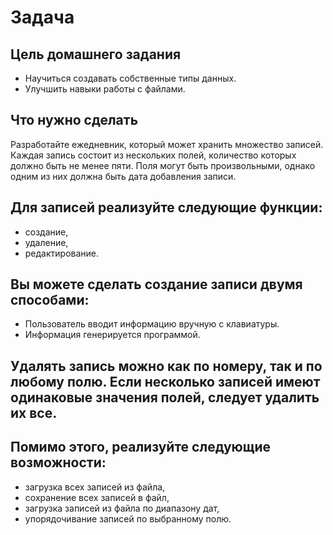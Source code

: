 # Задача
## Цель домашнего задания
* Научиться создавать собственные типы данных.
* Улучшить навыки работы с файлами.


## Что нужно сделать
Разработайте ежедневник, который может хранить множество записей. Каждая запись состоит из нескольких полей, количество которых должно быть не менее пяти. Поля могут быть произвольными, однако одним из них должна быть дата добавления записи.



## Для записей реализуйте следующие функции:

* создание,
* удаление,
* редактирование.


## Вы можете сделать создание записи двумя способами:

* Пользователь вводит информацию вручную с клавиатуры.
* Информация генерируется программой.


## Удалять запись можно как по номеру, так и по любому полю. Если несколько записей имеют одинаковые значения полей, следует удалить их все.



## Помимо этого, реализуйте следующие возможности:

* загрузка всех записей из файла,
* сохранение всех записей в файл,
* загрузка записей из файла по диапазону дат,
* упорядочивание записей по выбранному полю.
